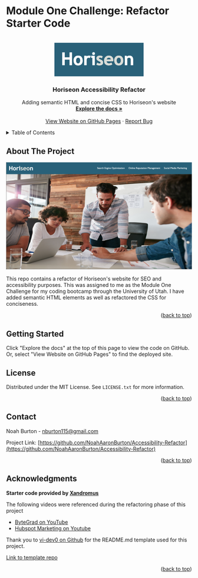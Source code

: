 # Module One Challenge: Refactor Starter Code

<!-- Improved compatibility of back to top link: See: https://github.com/othneildrew/Best-README-Template/pull/73 -->
<a name="readme-top"></a>



<!-- PROJECT LOGO -->
<br />
<div align="center">
  <a href="https://github.com//Accessibility-Refactor">
   <img src="assets/images/horiseon-logo.png" />
  </a>

<h3 align="center">Horiseon Accessibility Refactor</h3>

  <p align="center">
    Adding semantic HTML and concise CSS to Horiseon's website
    <br />
    <a href="https://github.com/NoahAaronBurton/Accessibility-Refactor"><strong>Explore the docs »</strong></a>
    <br />
    <br />
    <a href="https://noahaaronburton.github.io/Accessibility-Refactor/">View Website on GitHub Pages</a>
    ·
    <a href="https://github.com/NoahAaronBurton/Accessibility-Refactor/issues">Report Bug</a>
    
    
  </p>
</div>



<!-- TABLE OF CONTENTS -->
<details>
  <summary>Table of Contents</summary>
  <ol>
    <li>
      <a href="#about-the-project">About The Project</a>
      <ul>
      </ul>
    </li>
    <li>
      <a href="#getting-started">Getting Started</a>
      <ul>
      </ul>
    </li>
    <li><a href="#license">License</a></li>
    <li><a href="#contact">Contact</a></li>
    <li><a href="#acknowledgments">Acknowledgments</a></li>
  </ol>
</details>



<!-- ABOUT THE PROJECT -->
## About The Project

<img src="assets/images/website-preview.png" />
<br/>

This repo contains a refactor of Horiseon's website for SEO and accessibility purposes. This was assigned to me as the Module One Challenge for my coding bootcamp through the University of Utah. I have added semantic HTML elements as well as refactored the CSS for conciseness. 

<p align="right">(<a href="#readme-top">back to top</a>)</p>

<!-- GETTING STARTED -->
## Getting Started

Click "Explore the docs" at the top of this page to view the code on GitHub.
<br/> Or, select "View Website on GitHub Pages" to find the deployed site.


<!-- LICENSE -->
## License

Distributed under the MIT License. See `LICENSE.txt` for more information.

<p align="right">(<a href="#readme-top">back to top</a>)</p>



<!-- CONTACT -->
## Contact

Noah Burton - nburton115@gmail.com

Project Link: [https://github.com/NoahAaronBurton/Accessibility-Refactor](https://github.com/NoahAaronBurton/Accessibility-Refactor)

<p align="right">(<a href="#readme-top">back to top</a>)</p>



<!-- ACKNOWLEDGMENTS -->
## Acknowledgments
<strong>Starter code provided by [Xandromus](https://github.com/coding-boot-camp/urban-octo-telegram) </strong>
<br/>

The following videos were referenced during the refactoring phase of this project
* [ByteGrad on YouTube](https://www.youtube.com/watch?v=bOUhq46fd5g&t=195s&ab_channel=ByteGrad)
* [Hubspot Marketing on Youtube](https://www.youtube.com/watch?v=-jn9aaNn8_I&ab_channel=HubSpotMarketing)

Thank you to [vi-dev0 on Github](https://github.com/vi-dev0) for the README.md template used for this project.

[Link to template repo](https://github.com/othneildrew/Best-README-Template)

<p align="right">(<a href="#readme-top">back to top</a>)</p>



<!-- MARKDOWN LINKS & IMAGES -->
<!-- https://www.markdownguide.org/basic-syntax/#reference-style-links -->
[contributors-shield]: https://img.shields.io/github/contributors/NoahAaronBurton/Accessibility-Refactor.svg?style=for-the-badge
[contributors-url]: https://github.com/NoahAaronBurton/Accessibility-Refactor/graphs/contributors
[forks-shield]: https://img.shields.io/github/forks/NoahAaronBurton/Accessibility-Refactor.svg?style=for-the-badge
[forks-url]: https://github.com/NoahAaronBurton/Accessibility-Refactor/network/members
[stars-shield]: https://img.shields.io/github/stars/NoahAaronBurton/Accessibility-Refactor.svg?style=for-the-badge
[stars-url]: https://github.com/NoahAaronBurton/Accessibility-Refactor/stargazers
[issues-shield]: https://img.shields.io/github/issues/NoahAaronBurton/Accessibility-Refactor.svg?style=for-the-badge
[issues-url]: https://github.com/NoahAaronBurton/Accessibility-Refactor/issues
[license-shield]: https://img.shields.io/github/license/NoahAaronBurton/Accessibility-Refactor.svg?style=for-the-badge
[license-url]: https://github.com/NoahAaronBurton/Accessibility-Refactor/blob/master/LICENSE.txt
[linkedin-shield]: https://img.shields.io/badge/-LinkedIn-black.svg?style=for-the-badge&logo=linkedin&colorB=555
[linkedin-url]: https://linkedin.com/in/linkedin_username
[product-screenshot]: images/screenshot.png
[Next.js]: https://img.shields.io/badge/next.js-000000?style=for-the-badge&logo=nextdotjs&logoColor=white
[Next-url]: https://nextjs.org/
[React.js]: https://img.shields.io/badge/React-20232A?style=for-the-badge&logo=react&logoColor=61DAFB
[React-url]: https://reactjs.org/
[Vue.js]: https://img.shields.io/badge/Vue.js-35495E?style=for-the-badge&logo=vuedotjs&logoColor=4FC08D
[Vue-url]: https://vuejs.org/
[Angular.io]: https://img.shields.io/badge/Angular-DD0031?style=for-the-badge&logo=angular&logoColor=white
[Angular-url]: https://angular.io/
[Svelte.dev]: https://img.shields.io/badge/Svelte-4A4A55?style=for-the-badge&logo=svelte&logoColor=FF3E00
[Svelte-url]: https://svelte.dev/
[Laravel.com]: https://img.shields.io/badge/Laravel-FF2D20?style=for-the-badge&logo=laravel&logoColor=white
[Laravel-url]: https://laravel.com
[Bootstrap.com]: https://img.shields.io/badge/Bootstrap-563D7C?style=for-the-badge&logo=bootstrap&logoColor=white
[Bootstrap-url]: https://getbootstrap.com
[JQuery.com]: https://img.shields.io/badge/jQuery-0769AD?style=for-the-badge&logo=jquery&logoColor=white
[JQuery-url]: https://jquery.com 


